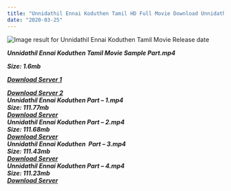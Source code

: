 ```yaml
---
title: "Unnidathil Ennai Koduthen Tamil HD Full Movie Download Unnidathil Ennai Koduthen Tamil HD Movie Download"
date: "2020-03-25"
---
```


![Image result for Unnidathil Ennai Koduthen Tamil Movie Release date](https://upload.wikimedia.org/wikipedia/en/thumb/a/af/Unnidathil_Ennai_Koduthen.jpg/220px-Unnidathil_Ennai_Koduthen.jpg)

**_Unnidathil Ennai Koduthen Tamil Movie Sample Part.mp4_**

**_Size: 1.6mb_**

**_[Download Server 1](http://s2.uptofiles.net//files/Tamil{2fcca7f3eb37873f37db349ec051a8a2ca8665ef95d92bbb099fe2eda7827782}20Movies{2fcca7f3eb37873f37db349ec051a8a2ca8665ef95d92bbb099fe2eda7827782}20Collection/Ajith{2fcca7f3eb37873f37db349ec051a8a2ca8665ef95d92bbb099fe2eda7827782}20Movies{2fcca7f3eb37873f37db349ec051a8a2ca8665ef95d92bbb099fe2eda7827782}20Collection/Unnidathil{2fcca7f3eb37873f37db349ec051a8a2ca8665ef95d92bbb099fe2eda7827782}20Ennai{2fcca7f3eb37873f37db349ec051a8a2ca8665ef95d92bbb099fe2eda7827782}20Koduthen/Mp4{2fcca7f3eb37873f37db349ec051a8a2ca8665ef95d92bbb099fe2eda7827782}20HD/Unnidathil{2fcca7f3eb37873f37db349ec051a8a2ca8665ef95d92bbb099fe2eda7827782}20Ennai{2fcca7f3eb37873f37db349ec051a8a2ca8665ef95d92bbb099fe2eda7827782}20Koduthen{2fcca7f3eb37873f37db349ec051a8a2ca8665ef95d92bbb099fe2eda7827782}20Sample.mp4)_**

**_[Download Server 2](http://s2.uptofiles.net//files/Tamil{2fcca7f3eb37873f37db349ec051a8a2ca8665ef95d92bbb099fe2eda7827782}20Movies{2fcca7f3eb37873f37db349ec051a8a2ca8665ef95d92bbb099fe2eda7827782}20Collection/Ajith{2fcca7f3eb37873f37db349ec051a8a2ca8665ef95d92bbb099fe2eda7827782}20Movies{2fcca7f3eb37873f37db349ec051a8a2ca8665ef95d92bbb099fe2eda7827782}20Collection/Unnidathil{2fcca7f3eb37873f37db349ec051a8a2ca8665ef95d92bbb099fe2eda7827782}20Ennai{2fcca7f3eb37873f37db349ec051a8a2ca8665ef95d92bbb099fe2eda7827782}20Koduthen/Mp4{2fcca7f3eb37873f37db349ec051a8a2ca8665ef95d92bbb099fe2eda7827782}20HD/Unnidathil{2fcca7f3eb37873f37db349ec051a8a2ca8665ef95d92bbb099fe2eda7827782}20Ennai{2fcca7f3eb37873f37db349ec051a8a2ca8665ef95d92bbb099fe2eda7827782}20Koduthen{2fcca7f3eb37873f37db349ec051a8a2ca8665ef95d92bbb099fe2eda7827782}20Sample.mp4)_**  
**_Unnidathil Ennai Koduthen Part – 1.mp4_**  
**_Size: 111.77mb_**  
**_[Download Server](http://s2.uptofiles.net//files/Tamil{2fcca7f3eb37873f37db349ec051a8a2ca8665ef95d92bbb099fe2eda7827782}20Movies{2fcca7f3eb37873f37db349ec051a8a2ca8665ef95d92bbb099fe2eda7827782}20Collection/Ajith{2fcca7f3eb37873f37db349ec051a8a2ca8665ef95d92bbb099fe2eda7827782}20Movies{2fcca7f3eb37873f37db349ec051a8a2ca8665ef95d92bbb099fe2eda7827782}20Collection/Unnidathil{2fcca7f3eb37873f37db349ec051a8a2ca8665ef95d92bbb099fe2eda7827782}20Ennai{2fcca7f3eb37873f37db349ec051a8a2ca8665ef95d92bbb099fe2eda7827782}20Koduthen/Mp4{2fcca7f3eb37873f37db349ec051a8a2ca8665ef95d92bbb099fe2eda7827782}20HD/Unnidathil{2fcca7f3eb37873f37db349ec051a8a2ca8665ef95d92bbb099fe2eda7827782}20Ennai{2fcca7f3eb37873f37db349ec051a8a2ca8665ef95d92bbb099fe2eda7827782}20Koduthen{2fcca7f3eb37873f37db349ec051a8a2ca8665ef95d92bbb099fe2eda7827782}20Part-1.mp4)_**   
**_Unnidathil Ennai Koduthen Part – 2.mp4_**  
**_Size: 111.68mb_**  
**_[Download Server](http://s2.uptofiles.net//files/Tamil{2fcca7f3eb37873f37db349ec051a8a2ca8665ef95d92bbb099fe2eda7827782}20Movies{2fcca7f3eb37873f37db349ec051a8a2ca8665ef95d92bbb099fe2eda7827782}20Collection/Ajith{2fcca7f3eb37873f37db349ec051a8a2ca8665ef95d92bbb099fe2eda7827782}20Movies{2fcca7f3eb37873f37db349ec051a8a2ca8665ef95d92bbb099fe2eda7827782}20Collection/Unnidathil{2fcca7f3eb37873f37db349ec051a8a2ca8665ef95d92bbb099fe2eda7827782}20Ennai{2fcca7f3eb37873f37db349ec051a8a2ca8665ef95d92bbb099fe2eda7827782}20Koduthen/Mp4{2fcca7f3eb37873f37db349ec051a8a2ca8665ef95d92bbb099fe2eda7827782}20HD/Unnidathil{2fcca7f3eb37873f37db349ec051a8a2ca8665ef95d92bbb099fe2eda7827782}20Ennai{2fcca7f3eb37873f37db349ec051a8a2ca8665ef95d92bbb099fe2eda7827782}20Koduthen{2fcca7f3eb37873f37db349ec051a8a2ca8665ef95d92bbb099fe2eda7827782}20Part-2.mp4)_**   
**_Unnidathil Ennai Koduthen  Part – 3.mp4_**  
**_Size: 111.43mb_**  
**_[Download Server](http://s2.uptofiles.net//files/Tamil{2fcca7f3eb37873f37db349ec051a8a2ca8665ef95d92bbb099fe2eda7827782}20Movies{2fcca7f3eb37873f37db349ec051a8a2ca8665ef95d92bbb099fe2eda7827782}20Collection/Ajith{2fcca7f3eb37873f37db349ec051a8a2ca8665ef95d92bbb099fe2eda7827782}20Movies{2fcca7f3eb37873f37db349ec051a8a2ca8665ef95d92bbb099fe2eda7827782}20Collection/Unnidathil{2fcca7f3eb37873f37db349ec051a8a2ca8665ef95d92bbb099fe2eda7827782}20Ennai{2fcca7f3eb37873f37db349ec051a8a2ca8665ef95d92bbb099fe2eda7827782}20Koduthen/Mp4{2fcca7f3eb37873f37db349ec051a8a2ca8665ef95d92bbb099fe2eda7827782}20HD/Unnidathil{2fcca7f3eb37873f37db349ec051a8a2ca8665ef95d92bbb099fe2eda7827782}20Ennai{2fcca7f3eb37873f37db349ec051a8a2ca8665ef95d92bbb099fe2eda7827782}20Koduthen{2fcca7f3eb37873f37db349ec051a8a2ca8665ef95d92bbb099fe2eda7827782}20Part-3.mp4)_**   
**_Unnidathil Ennai Koduthen Part – 4.mp4_**  
**_Size: 111.23mb_**  
**_[Download Server](http://s2.uptofiles.net//files/Tamil{2fcca7f3eb37873f37db349ec051a8a2ca8665ef95d92bbb099fe2eda7827782}20Movies{2fcca7f3eb37873f37db349ec051a8a2ca8665ef95d92bbb099fe2eda7827782}20Collection/Ajith{2fcca7f3eb37873f37db349ec051a8a2ca8665ef95d92bbb099fe2eda7827782}20Movies{2fcca7f3eb37873f37db349ec051a8a2ca8665ef95d92bbb099fe2eda7827782}20Collection/Unnidathil{2fcca7f3eb37873f37db349ec051a8a2ca8665ef95d92bbb099fe2eda7827782}20Ennai{2fcca7f3eb37873f37db349ec051a8a2ca8665ef95d92bbb099fe2eda7827782}20Koduthen/Mp4{2fcca7f3eb37873f37db349ec051a8a2ca8665ef95d92bbb099fe2eda7827782}20HD/Unnidathil{2fcca7f3eb37873f37db349ec051a8a2ca8665ef95d92bbb099fe2eda7827782}20Ennai{2fcca7f3eb37873f37db349ec051a8a2ca8665ef95d92bbb099fe2eda7827782}20Koduthen{2fcca7f3eb37873f37db349ec051a8a2ca8665ef95d92bbb099fe2eda7827782}20Part-4.mp4)_**
